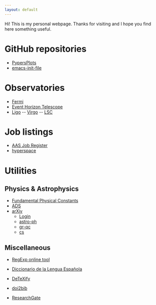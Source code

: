 ```yaml
---
layout: default
---
```


Hi! This is my personal webpage. Thanks for visiting and I hope you find here something useful.

# GitHub repositories

+ [PypersPlots](https://altjerue.github.io/PypersPlots)
+ [emacs-init-file](https://altjerue.github.io/emacs-init-file)

# Observatories

+ [Fermi](https://fermi.gsfc.nasa.gov)
+ [Event Horizon Telescope](http://eventhorizontelescope.org)
+ [Ligo](https://www.ligo.caltech.edu) \-- [Virgo](http://www.virgo-gw.eu) \--  [LSC](http://www.ligo.org)

# Job listings

+ [AAS Job Register](https://jobregister.aas.org)
+ [hyperspace](https://hyperspace.uni-frankfurt.de/category/jobs/)

# Utilities

## Physics & Astrophysics

+ [Fundamental Physical Constants](https://physics.nist.gov/cuu/Constants/index.html)
+ [ADS](https://ui.adsabs.harvard.edu)
+ [arXiv](https://arxiv.org)
   - [Login](https://arxiv.org/user/login)
   - [astro-ph](https://arxiv.org/list/astro-ph/new)
   - [gr-qc](https://arxiv.org/list/gr-qc/new)
   - [cs](https://arxiv.org/list/cs/new)

## Miscellaneous

+ [RegExp online tool](https://regexr.com)
+ [Diccionario de la Lengua Española](http://dle.rae.es/?w=diccionario)
+ [DeTeXify](http://detexify.kirelabs.org)
+ [doi2bib](https://www.doi2bib.org)


+ [ResearchGate](https://www.researchgate.net)
